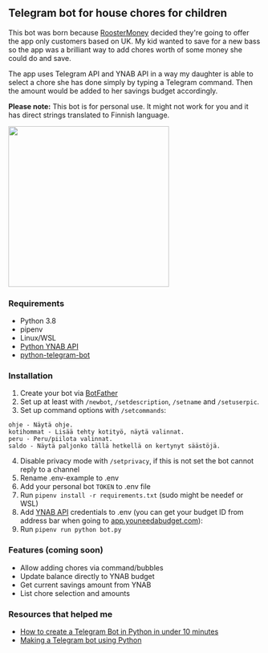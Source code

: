 ## Telegram bot for house chores for children

This bot was born because [RoosterMoney](https://roostermoney.com/) decided they're going to offer the app only customers based on UK. My kid wanted to save for a new bass so the app was a brilliant way to add chores worth of some money she could do and save.

The app uses Telegram API and YNAB API in a way my daughter is able to select a chore she has done simply by typing a Telegram command. Then the amount would be added to her savings budget accordingly.

**Please note:** This bot is for personal use. It might not work for you and it has direct strings translated to Finnish language.

<img src="https://user-images.githubusercontent.com/1534150/168444711-3146d91b-6acf-475e-a308-2a627acf5ba8.jpg" width="320" />

### Requirements 

* Python 3.8
* pipenv
* Linux/WSL
* [Python YNAB API](https://github.com/dmlerner/ynab-api)
* [python-telegram-bot](https://github.com/python-telegram-bot/python-telegram-bot)

### Installation

1. Create your bot via [BotFather](https://t.me/botfather)
2. Set up at least with `/newbot`, `/setdescription`, `/setname` and `/setuserpic`.
3. Set up command options with `/setcommands`:

```
ohje - Näytä ohje.
kotihommat - Lisää tehty kotityö, näytä valinnat.
peru - Peru/piilota valinnat.
saldo - Näytä paljonko tällä hetkellä on kertynyt säästöjä.
```

4. Disable privacy mode with `/setprivacy`, if this is not set the bot cannot reply to a channel
5. Rename .env-example to .env
6. Add your personal bot `TOKEN` to .env file
7. Run `pipenv install -r requirements.txt` (sudo might be needef or WSL)
8. Add [YNAB API](https://api.youneedabudget.com/) credentials to .env (you can get your budget ID from address bar when going to [app.youneedabudget.com](https://app.youneedabudget.com/)):
9. Run `pipenv run python bot.py`

### Features (coming soon)

* Allow adding chores via command/bubbles
* Update balance directly to YNAB budget
* Get current savings amount from YNAB
* List chore selection and amounts

### Resources that helped me

* [How to create a Telegram Bot in Python in under 10 minutes](https://www.codementor.io/@karandeepbatra/part-1-how-to-create-a-telegram-bot-in-python-in-under-10-minutes-19yfdv4wrq)
* [Making a Telegram bot using Python](https://pythonprogramming.org/making-a-telegram-bot-using-python/)

